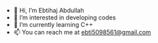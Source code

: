 - 👋 Hi, I’m Ebtihaj Abdullah
- 👀 I’m interested in developing codes
- 🌱 I’m currently learning C++
- 📫 You can reach me at ebti5098561@gmail.com

<!---
IbtiJinn/IbtiJinn is a ✨ special ✨ repository because its `README.md` (this file) appears on your GitHub profile.
You can click the Preview link to take a look at your changes.
--->
